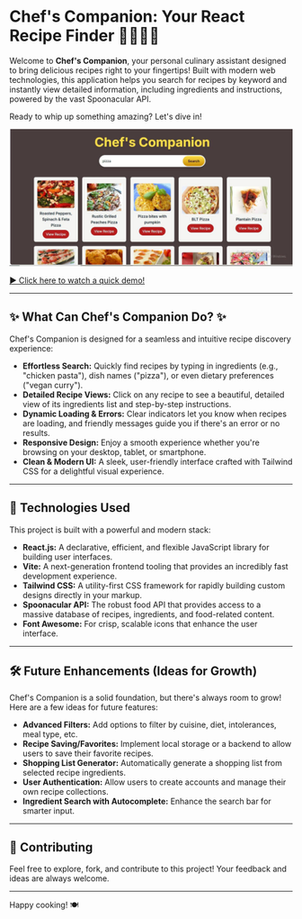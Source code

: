 # Chef's Companion: Your React Recipe Finder 👩‍🍳👨‍🍳

Welcome to **Chef's Companion**, your personal culinary assistant designed to bring delicious recipes right to your fingertips! Built with modern web technologies, this application helps you search for recipes by keyword and instantly view detailed information, including ingredients and instructions, powered by the vast Spoonacular API.

Ready to whip up something amazing? Let's dive in!

![image alt](https://github.com/Mahak0204-svg/react-recipe-finder/blob/2ab0eaaf108270b03b7316bea62444e70780985e/my-recipe-app/web1)

[▶️ Click here to watch a quick demo!](https://github.com/Mahak0204-svg/react-recipe-finder/blob/6c6df28ab891bd7eabb7c665257bd99049b51186/my-recipe-app/Demo%20video)

---

## ✨ What Can Chef's Companion Do? ✨

Chef's Companion is designed for a seamless and intuitive recipe discovery experience:

* **Effortless Search:** Quickly find recipes by typing in ingredients (e.g., "chicken pasta"), dish names ("pizza"), or even dietary preferences ("vegan curry").
* **Detailed Recipe Views:** Click on any recipe to see a beautiful, detailed view of its ingredients list and step-by-step instructions.
* **Dynamic Loading & Errors:** Clear indicators let you know when recipes are loading, and friendly messages guide you if there's an error or no results.
* **Responsive Design:** Enjoy a smooth experience whether you're browsing on your desktop, tablet, or smartphone.
* **Clean & Modern UI:** A sleek, user-friendly interface crafted with Tailwind CSS for a delightful visual experience.

---

## 🚀 Technologies Used

This project is built with a powerful and modern stack:

* **React.js:** A declarative, efficient, and flexible JavaScript library for building user interfaces.
* **Vite:** A next-generation frontend tooling that provides an incredibly fast development experience.
* **Tailwind CSS:** A utility-first CSS framework for rapidly building custom designs directly in your markup.
* **Spoonacular API:** The robust food API that provides access to a massive database of recipes, ingredients, and food-related content.
* **Font Awesome:** For crisp, scalable icons that enhance the user interface.

---

## 🛠️ Future Enhancements (Ideas for Growth)

Chef's Companion is a solid foundation, but there's always room to grow! Here are a few ideas for future features:

* **Advanced Filters:** Add options to filter by cuisine, diet, intolerances, meal type, etc.
* **Recipe Saving/Favorites:** Implement local storage or a backend to allow users to save their favorite recipes.
* **Shopping List Generator:** Automatically generate a shopping list from selected recipe ingredients.
* **User Authentication:** Allow users to create accounts and manage their own recipe collections.
* **Ingredient Search with Autocomplete:** Enhance the search bar for smarter input.

---

## 🙌 Contributing

Feel free to explore, fork, and contribute to this project! Your feedback and ideas are always welcome.

---

Happy cooking! 🍽️
